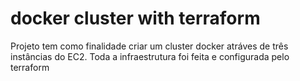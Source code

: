 # docker cluster with terraform


Projeto tem como finalidade criar um cluster docker atráves de três instâncias do EC2. Toda a infraestrutura foi feita e configurada pelo terraform
